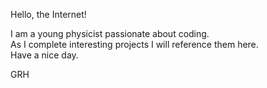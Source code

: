 Hello, the Internet!

I am a young physicist passionate about coding.\
As I complete interesting projects I will reference them here.\
Have a nice day.

GRH
